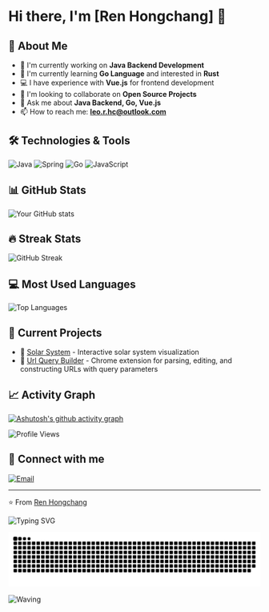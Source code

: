 # Hi there, I'm [Ren Hongchang] 👋

## 🚀 About Me
- 🔭 I'm currently working on **Java Backend Development**
- 🌱 I'm currently learning **Go Language** and interested in **Rust**
- 💻 I have experience with **Vue.js** for frontend development
- 👯 I'm looking to collaborate on **Open Source Projects**
- 💬 Ask me about **Java Backend, Go, Vue.js**
- 📫 How to reach me: **leo.r.hc@outlook.com**

## 🛠️ Technologies & Tools

![Java](https://img.shields.io/badge/-Java-007396?style=flat-square&logo=java&logoColor=white)
![Spring](https://img.shields.io/badge/-Spring-6DB33F?style=flat-square&logo=spring&logoColor=white)
![Go](https://img.shields.io/badge/-Go-00ADD8?style=flat-square&logo=go&logoColor=white)
![JavaScript](https://img.shields.io/badge/-JavaScript-F7DF1E?style=flat-square&logo=javascript&logoColor=black)

## 📊 GitHub Stats

![Your GitHub stats](https://github-readme-stats.vercel.app/api?username=rhczz&show_icons=true&theme=radical)

## 🔥 Streak Stats

![GitHub Streak](https://github-readme-streak-stats.herokuapp.com/?user=rhczz&theme=radical)

## 💻 Most Used Languages

![Top Languages](https://github-readme-stats.vercel.app/api/top-langs/?username=rhczz&layout=compact&theme=radical)

## 🎯 Current Projects

- 🌌 [Solar System](https://github.com/yourusername/solar-system) - Interactive solar system visualization
- 📱 [Url Query Builder](https://github.com/rhczz/url-query-builder) - Chrome extension for parsing, editing, and constructing URLs with query parameters

## 📈 Activity Graph

[![Ashutosh's github activity graph](https://github-readme-activity-graph.vercel.app/graph?username=rhczz&theme=react-dark&hide_border=true)](https://github.com/ashutosh00710/github-readme-activity-graph)

![Profile Views](https://komarev.com/ghpvc/?username=rhczz&color=brightgreen&style=flat-square&label=Profile+Views)

## 🤝 Connect with me

[![Email](https://img.shields.io/badge/-Email-D14836?style=flat-square&logo=gmail&logoColor=white)](mailto:leo.r.hc@outlook.com)

---
⭐️ From [Ren Hongchang](https://github.com/rhczz)



![Typing SVG](https://readme-typing-svg.herokuapp.com?font=Fira+Code&pause=1000&color=36BCF7&width=435&lines=Full+Stack+Developer;Open+Source+Contributor;Always+Learning+New+Things)

<div align="center">
  <img src="https://raw.githubusercontent.com/Platane/snk/output/github-contribution-grid-snake.svg" alt="Snake eating my contributions" />
</div>

![Waving](https://capsule-render.vercel.app/api?type=waving&color=gradient&height=100&section=footer)

